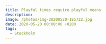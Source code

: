```yaml
---
title: Playful times require playful means
description:
image: /photos/img-20200520-185722.jpg
date: 2020-05-20 00:00:00 +0200
tags:
  - Stockholm
---
```

